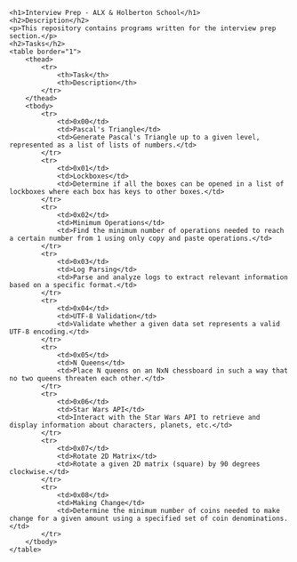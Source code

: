     <h1>Interview Prep - ALX & Holberton School</h1>
    <h2>Description</h2>
    <p>This repository contains programs written for the interview prep section.</p>
    <h2>Tasks</h2>
    <table border="1">
        <thead>
            <tr>
                <th>Task</th>
                <th>Description</th>
            </tr>
        </thead>
        <tbody>
            <tr>
                <td>0x00</td>
                <td>Pascal's Triangle</td>
                <td>Generate Pascal's Triangle up to a given level, represented as a list of lists of numbers.</td>
            </tr>
            <tr>
                <td>0x01</td>
                <td>Lockboxes</td>
                <td>Determine if all the boxes can be opened in a list of lockboxes where each box has keys to other boxes.</td>
            </tr>
            <tr>
                <td>0x02</td>
                <td>Minimum Operations</td>
                <td>Find the minimum number of operations needed to reach a certain number from 1 using only copy and paste operations.</td>
            </tr>
            <tr>
                <td>0x03</td>
                <td>Log Parsing</td>
                <td>Parse and analyze logs to extract relevant information based on a specific format.</td>
            </tr>
            <tr>
                <td>0x04</td>
                <td>UTF-8 Validation</td>
                <td>Validate whether a given data set represents a valid UTF-8 encoding.</td>
            </tr>
            <tr>
                <td>0x05</td>
                <td>N Queens</td>
                <td>Place N queens on an NxN chessboard in such a way that no two queens threaten each other.</td>
            </tr>
            <tr>
                <td>0x06</td>
                <td>Star Wars API</td>
                <td>Interact with the Star Wars API to retrieve and display information about characters, planets, etc.</td>
            </tr>
            <tr>
                <td>0x07</td>
                <td>Rotate 2D Matrix</td>
                <td>Rotate a given 2D matrix (square) by 90 degrees clockwise.</td>
            </tr>
            <tr>
                <td>0x08</td>
                <td>Making Change</td>
                <td>Determine the minimum number of coins needed to make change for a given amount using a specified set of coin denominations.</td>
            </tr>            
        </tbody>
    </table>